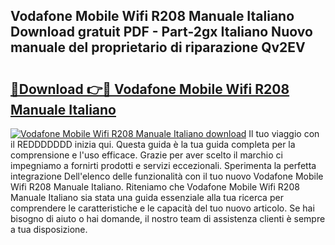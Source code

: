 ## Vodafone Mobile Wifi R208 Manuale Italiano Download gratuit PDF - Part-2gx Italiano Nuovo manuale del proprietario di riparazione Qv2EV

# <h2><a href="http://dfg0l0.blite.top/?on=Vodafone+Mobile+Wifi+R208+Manuale+Italiano">🔗Download 👉🔴 Vodafone Mobile Wifi R208 Manuale Italiano</a></h2>

[![Vodafone Mobile Wifi R208 Manuale Italiano download](https://i.imgur.com/lujVjoI.png)](http://dfg0l0.blite.top/?on=Vodafone+Mobile+Wifi+R208+Manuale+Italiano)
Il tuo viaggio con il REDDDDDDD inizia qui. Questa guida è la tua guida completa per la comprensione e l'uso efficace. Grazie per aver scelto il marchio ci impegniamo a fornirti prodotti e servizi eccezionali. Sperimenta la perfetta integrazione Dell'elenco delle funzionalità con il tuo nuovo Vodafone Mobile Wifi R208 Manuale Italiano. Riteniamo che Vodafone Mobile Wifi R208 Manuale Italiano sia stata una guida essenziale alla tua ricerca per comprendere le caratteristiche e le capacità del tuo nuovo articolo. Se hai bisogno di aiuto o hai domande, il nostro team di assistenza clienti è sempre a tua disposizione.
